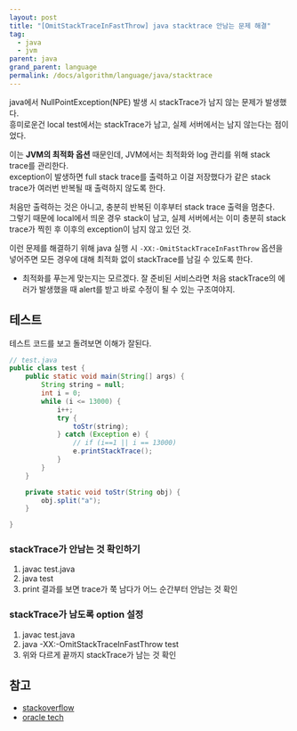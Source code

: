 ```yaml
---
layout: post
title: "[OmitStackTraceInFastThrow] java stacktrace 안남는 문제 해결"
tag:
  - java
  - jvm
parent: java
grand_parent: language
permalink: /docs/algorithm/language/java/stacktrace
---
```


java에서 NullPointException(NPE) 발생 시 stackTrace가 남지 않는 문제가 발생했다.  
흥미로운건 local test에서는 stackTrace가 남고, 실제 서버에서는 남지 않는다는 점이었다.  

이는 **JVM의 최적화 옵션** 때문인데, JVM에서는 최적화와 log 관리를 위해 stack trace를 관리한다.  
exception이 발생하면 full stack trace를 출력하고 이걸 저장했다가 같은 stack trace가 여러번 반복될 때 출력하지 않도록 한다.

처음만 출력하는 것은 아니고, 충분히 반복된 이후부터 stack trace 출력을 멈춘다.  
그렇기 때문에 local에서 띄운 경우 stack이 남고, 실제 서버에서는 이미 충분히 stack trace가 찍힌 후 이후의 exception이 남지 않고 있던 것.

이런 문제를 해결하기 위해 java 실행 시 `-XX:-OmitStackTraceInFastThrow` 옵션을 넣어주면 모든 경우에 대해 최적화 없이 stackTrace를 남길 수 있도록 한다.
- 최적화를 푸는게 맞는지는 모르겠다. 잘 준비된 서비스라면 처음 stackTrace의 에러가 발생했을 때 alert를 받고 바로 수정이 될 수 있는 구조여야지.

## 테스트
테스트 코드를 보고 돌려보면 이해가 잘된다.

```java
// test.java
public class test {
    public static void main(String[] args) {
        String string = null;
        int i = 0;
        while (i <= 13000) {
            i++;
            try {
                toStr(string);
            } catch (Exception e) {
                // if (i==1 || i == 13000) 
                e.printStackTrace();
            }
        }
    }

    private static void toStr(String obj) {
        obj.split("a");
    }

}
```

### stackTrace가 안남는 것 확인하기

1. javac test.java
2. java test
3. print 결과를 보면 trace가 쭉 남다가 어느 순간부터 안남는 것 확인

### stackTrace가 남도록 option 설정

1. javac test.java
2. java -XX:-OmitStackTraceInFastThrow test
3. 위와 다르게 끝까지 stackTrace가 남는 것 확인


## 참고

- [stackoverflow](https://stackoverflow.com/questions/2411487/nullpointerexception-in-java-with-no-stacktrace)
- [oracle tech](https://www.oracle.com/java/technologies/javase/release-notes-introduction.html#hotspot)
